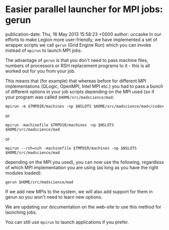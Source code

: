 # Easier parallel launcher for MPI jobs: gerun

publication-date: Thu, 16 May 2013 15:58:23 +0000
author: uccaoke
In our efforts to make Legion more user-friendly, we have implemented a set of wrapper scripts we call `gerun` (Grid Engine Run) which you can invoke instead of `mpirun` to launch MPI jobs.

The advantage of `gerun` is that you don't need to pass machine files, numbers of processors or RSH replacement programs to it - this is all worked out for you from your job.

This means that (for example) that whereas before for different MPI implementations (QLogic, OpenMPI, Intel MPI etc.) you had to pass a bunch of different options in your job scripts depending on the MPI used (so if your program was called `$HOME/src/madscience/mad`:

```
mpirun -m $TMPDIR/machines -np $NSLOTS $HOME/src/madscience/mad</code>
```

or

```
mpirun -machinefile $TMPDIR/machines -np $NSLOTS $HOME/src/madscience/mad
```

or

```
mpirun --rsh=ssh -machinefile $TMPDIR/machines -np $NSLOTS $HOME/src/madscience/mad
```

depending on the MPI you used), you can now use the following, regardless of which MPI implementation you are using (as long as you have the right modules loaded):

```
gerun $HOME/src/madscience/mad
```

If we add new MPIs to the system, we will also add support for them in gerun so you won't need to learn new options.

We are updating our documentation on the web-site to use this method for launching jobs.

You can still use `mpirun` to launch applications if you prefer.

